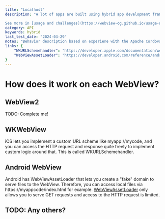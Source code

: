```yaml
---
title: "Localhost"
description: "A lot of apps are built using hybrid app development frameworks that use one big WebView for providing app developers a native wrapper and some plugins for their Web app. The web content is often bundled and served within the native app. For a couple of reasons using the `file:` protocol to access web content is no longer an option and WebViews provide APIs to host content.

See more in [usage and challenges](https://webview-cg.github.io/usage-and-challenges/#the-origin-in-a-webview-for-locally-hosted-content)."
category: API
keywords: hybrid
last_test_date: "2024-03-29"
notes: "Behavior description based on experiene with the Apache Cordova app framework"
links: {
    "WKURLSchemehandler": "https://developer.apple.com/documentation/webkit/wkurlschemehandler",
    "WebViewAssetLoader": "https://developer.android.com/reference/androidx/webkit/WebViewAssetLoader"
}
---
```

# How does it work on each WebView?

## WebView2

TODO: Complete me!

## WKWebView

iOS lets you implement a custom URL scheme like myapp://mycode, and you can access the HTTP request and response quite freely to implement custom logic around that. This is called WKURLSchemehandler.

## Android WebView

Android has WebViewAssetLoader that lets you create a "fake" domain to serve files to the WebView. Therefore, you can access local files via https://myappcode/index.html for example. [WebViewAssetLoader](https://developer.android.com/reference/androidx/webkit/WebViewAssetLoader) only allows you to serve GET requests and access to the HTTP request is limited.

## TODO: Any others?
